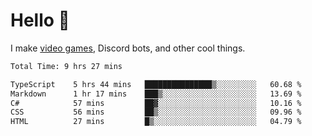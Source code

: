 <div align="left">
  <h1>Hello 👋</h1>

  <p>I make <a href="https://devbeef.com">video games</a>, Discord bots, and other cool things.</p>
</div>

<!--START_SECTION:waka-->

```txt
Total Time: 9 hrs 27 mins

TypeScript    5 hrs 44 mins   ███████████████▒░░░░░░░░░   60.68 %
Markdown      1 hr 17 mins    ███▒░░░░░░░░░░░░░░░░░░░░░   13.69 %
C#            57 mins         ██▓░░░░░░░░░░░░░░░░░░░░░░   10.16 %
CSS           56 mins         ██▒░░░░░░░░░░░░░░░░░░░░░░   09.96 %
HTML          27 mins         █▒░░░░░░░░░░░░░░░░░░░░░░░   04.79 %
```

<!--END_SECTION:waka-->

